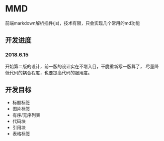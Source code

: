 # MMD
前端markdown解析插件(js)，技术有限，只会实现几个常用的md功能

## 开发进度
### 2018.6.15
开始第二版的设计，前一版的设计实在不堪入目，干脆重新写一版算了，
尽量降低代码的耦合程度，也要提高代码的服用度。

## 开发目标
- 标题标签
- 图片标签
- 有序/无序列表
- 代码块
- 引用块
- 表格标签
